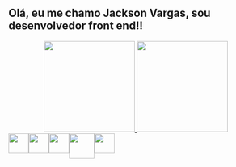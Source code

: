 ## Olá, eu me chamo Jackson Vargas, sou desenvolvedor front end!!
<div align="center">
  <a href="https://github.com/jacksonVargas">
  <img height="180em" src="https://github-readme-stats.vercel.app/api?username=jacksonVargas&show_icons=true&theme=dracula&include_all_commits=true&count_private=true"/>
  <img height="180em" src="https://github-readme-stats.vercel.app/api/top-langs/?username=jacksonVargas&layout=compact&langs_count=7&theme=dracula"/>
</div>
<div style="display: flex"><br>
   <img align="center" height="40" width="40" src="https://cdn.jsdelivr.net/gh/devicons/devicon/icons/javascript/javascript-original.svg" >
   <img align="center" width="40" height="40" src="https://cdn.jsdelivr.net/gh/devicons/devicon/icons/html5/html5-original.svg" />
   <img align="center" height="40" width="40" src="https://cdn.jsdelivr.net/gh/devicons/devicon/icons/css3/css3-original.svg" >
   <img align="center" height="50" width="50" src="https://cdn.jsdelivr.net/gh/devicons/devicon/icons/php/php-original.svg" >
   <img align="center" heigh="40" width="40" src="https://cdn.jsdelivr.net/gh/devicons/devicon/icons/mysql/mysql-original.svg" >
</div>
